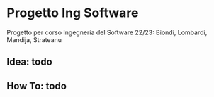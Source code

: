 # Progetto Ing Software
Progetto per corso Ingegneria del Software 22/23: Biondi, Lombardi, Mandija, Strateanu

## Idea: todo
## How To: todo

